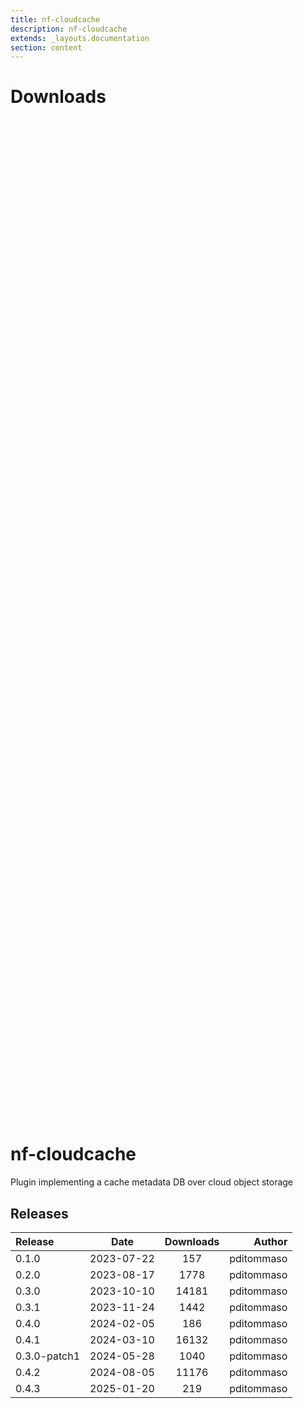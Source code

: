 ```yaml
---
title: nf-cloudcache
description: nf-cloudcache
extends: _layouts.documentation
section: content
---
```


# Downloads

<div style="position: relative; height:40vh; width:80vw">
    <canvas id="releases"></canvas>
</div>
<script type="module" src="nf-plugins-stats/docs/nf-cloudcache/nf-cloudcache.js"></script>

# nf-cloudcache
Plugin implementing a cache metadata DB over cloud object storage 


## Releases

| Release                               |                       Date                       |                   Downloads                    |                           Author |
| :------------ |:------------------------------------------------:|:----------------------------------------------:|---------------------------------:|
 |  0.1.0                                               | 2023-07-22                                          | 157                                                | pditommaso                                         |
 |  0.2.0                                               | 2023-08-17                                          | 1778                                               | pditommaso                                         |
 |  0.3.0                                               | 2023-10-10                                          | 14181                                              | pditommaso                                         |
 |  0.3.1                                               | 2023-11-24                                          | 1442                                               | pditommaso                                         |
 |  0.4.0                                               | 2024-02-05                                          | 186                                                | pditommaso                                         |
 |  0.4.1                                               | 2024-03-10                                          | 16132                                              | pditommaso                                         |
 |  0.3.0-patch1                                        | 2024-05-28                                          | 1040                                               | pditommaso                                         |
 |  0.4.2                                               | 2024-08-05                                          | 11176                                              | pditommaso                                         |
 |  0.4.3                                               | 2025-01-20                                          | 219                                                | pditommaso                                         |
